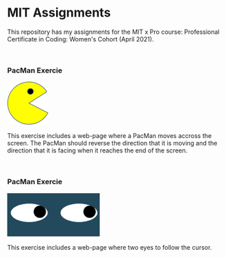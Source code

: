 # MIT Assignments
 
This repository has my assignments for the MIT x Pro course: Professional Certificate in Coding: Women's Cohort (April 2021).

<br/>

### PacMan Exercie
<img src = "PacMan/PacMan1.png" height = '100' /> 

This exercise includes a web-page where a PacMan moves accross the screen. The PacMan should reverse the direction that it is moving and the direction that it is facing when it reaches the end of the screen.   

<br/>

### PacMan Exercie
<img src = "Eyes/eyesPhoto.png" height = '100' /> 

This exercise includes a web-page where two eyes to follow the cursor.
